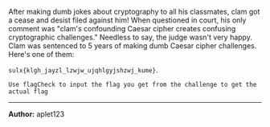 After making dumb jokes about cryptography to all his classmates, clam got a cease and desist filed against him! When questioned in court, his only comment was "clam's confounding Caesar cipher creates confusing cryptographic challenges." Needless to say, the judge wasn't very happy. Clam was sentenced to 5 years of making dumb Caesar cipher challenges. Here's one of them:<br>

`sulx{klgh_jayzl_lzwjw_ujqhlgyjshzwj_kume}`.

``Use flagCheck to input the flag you get from the challenge to get the actual flag``

---
**Author:** aplet123
